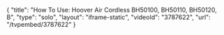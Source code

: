{
    "title": "How To Use: Hoover Air Cordless BH50100, BH50110, BH50120, B",
    "type": "solo",
    "layout": "iframe-static",
    "videoId": "3787622",
    "url": "\/tvpembed\/3787622"
}